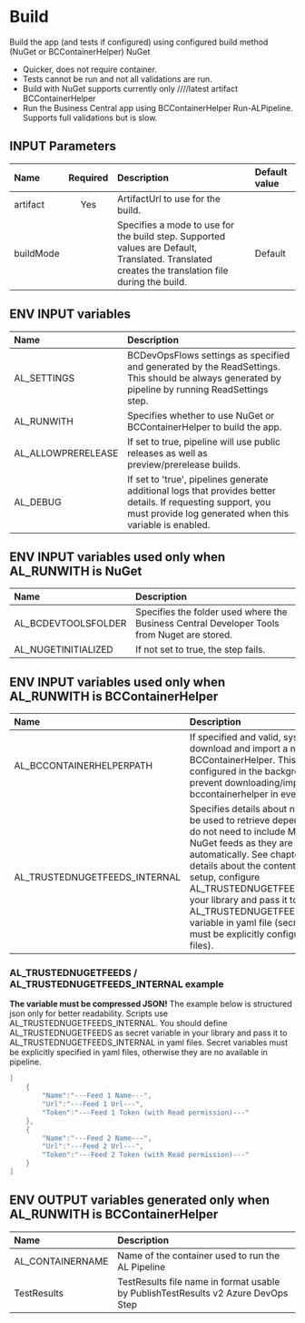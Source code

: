 # Build

Build the app (and tests if configured) using configured build method (NuGet or BCContainerHelper)
NuGet
 - Quicker, does not require container. 
 - Tests cannot be run and not all validations are run.
 - Build with NuGet supports currently only ////latest artifact
BCContainerHelper
 - Run the Business Central app using BCContainerHelper Run-ALPipeline. Supports full validations but is slow.

## INPUT Parameters

| Name | Required | Description | Default value |
| :-- | :-: | :-- | :-- |
| artifact | Yes | ArtifactUrl to use for the build. |  |
| buildMode | | Specifies a mode to use for the build step. Supported values are Default, Translated. Translated creates the translation file during the build. | Default |

## ENV INPUT variables

| Name                  | Description |
| :--                   | :-- |
| AL_SETTINGS           | BCDevOpsFlows settings as specified and generated by the ReadSettings. This should be always generated by pipeline by running ReadSettings step. |
| AL_RUNWITH           | Specifies whether to use NuGet or BCContainerHelper to build the app. |
| AL_ALLOWPRERELEASE   | If set to true, pipeline will use public releases as well as preview/prerelease builds. |
| AL_DEBUG | If set to 'true', pipelines generate additional logs that provides better details. If requesting support, you must provide log generated when this variable is enabled. |

## ENV INPUT variables used only when AL_RUNWITH is NuGet

| Name | Description |
| :--                   | :-- |
| AL_BCDEVTOOLSFOLDER   | Specifies the folder used where the Business Central Developer Tools from Nuget are stored.   |
| AL_NUGETINITIALIZED   | If not set to true, the step fails. |

## ENV INPUT variables used only when AL_RUNWITH is BCContainerHelper

| Name | Description |
| :--                   | :-- |
| AL_BCCONTAINERHELPERPATH | If specified and valid, system will not download and import a new BCContainerHelper. This is usually configured in the background to prevent downloading/importing bccontainerhelper in every step. |
| AL_TRUSTEDNUGETFEEDS_INTERNAL | Specifies details about nuget feeds to be used to retrieve dependencies. You do not need to include Microsoft NuGet feeds as they are included automatically. See chapter below for details about the content. In default setup, configure AL_TRUSTEDNUGETFEEDS variable in your library and pass it to AL_TRUSTEDNUGETFEEDS_INTERNAL variable in yaml file (secret variables must be explicitly configured in yaml files). |

### AL_TRUSTEDNUGETFEEDS / AL_TRUSTEDNUGETFEEDS_INTERNAL example

**The variable must be compressed JSON!** The example below is structured json only for better readability. Scripts use AL_TRUSTEDNUGETFEEDS_INTERNAL. You should define AL_TRUSTEDNUGETFEEDS as secret variable in your library and pass it to AL_TRUSTEDNUGETFEEDS_INTERNAL in yaml files. Secret variables must be explicitly specified in yaml files, otherwise they are no available in pipeline.

```powershell
[
    {
        "Name":"---Feed 1 Name---",
        "Url":"---Feed 1 Url---",
        "Token":"---Feed 1 Token (with Read permission)---"
    },
    {
        "Name":"---Feed 2 Name---",
        "Url":"---Feed 2 Url---",
        "Token":"---Feed 2 Token (with Read permission)---"
    }
]
```

## ENV OUTPUT variables generated only when AL_RUNWITH is BCContainerHelper

| Name              | Description                                                                       |
| :--               | :--                                                                               |
| AL_CONTAINERNAME  | Name of the container used to run the AL Pipeline                                 |
| TestResults       | TestResults file name in format usable by PublishTestResults v2 Azure DevOps Step |